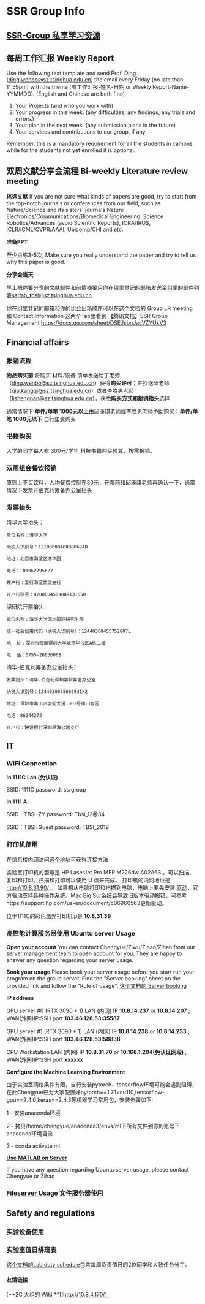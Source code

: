 # SSR Group Info

## [SSR-Group 私享学习资源](https://www.notion.so/Know-How-1f66947304ce41ef9200b3171eb5e3bc)

## 每周工作汇报 Weekly Report
Use the following text template and send Prof. Ding (ding.wenbo@sz.tsinghua.edu.cn) the email every Friday (no late than 11:59pm) with the theme (周工作汇报-姓名-日期 or Weekly Report-Name-YYMMDD). (English and Chinese are both fine) 
1. Your Projects (and who you work with)
2. Your progress in this week. (any difficulties, any findings, any trials and errors.) 
3. Your plan in the next week. (any submission plans in the future)
4. Your services and contributions to our group, if any.

Remember, this is a mandatory requirement for all the students in campus while for the students not yet enrolled it is optional.

## 双周文献分享会流程 Bi-weekly Literature review meeting

**挑选文献**
If you are not sure what kinds of papers are good, try to start from the top-notch journals or conferences from our field, such as Nature/Science and its sisters' journals Nature Electronics/Communications/Biomedical Engineering, Science Robotics/Advances (avoid Scientifc Reports), ICRA/IROS, ICLR/ICML/CVPR/AAAI, Ubicomp/CHI and etc.

**准备PPT**

至少排练3-5次, Make sure you really understand the paper and try to tell us why this paper is good.

**分享会当天**

早上把你要分享的文献邮件和前情摘要用你在组里登记的邮箱发送至组里的邮件列表<ssrlab_tbsi@sz.tsinghua.edu.cn>

你在组里登记的邮箱和你的组会出场顺序可以在这个文档的 Group LR meeting 和 Contact Information 这两个Tab里看到
【腾讯文档】SSR Group Management
https://docs.qq.com/sheet/DSEJsbnJacVZYUkV3

## Financial affairs

### 报销流程

**物品购买前** 将购买 材料/设备 清单发送给丁老师（ding.wenbo@sz.tsinghua.edu.cn）获得**购买许可**；并抄送邱老师（qiu.kangqi@sz.tsinghua.edu.cn）或者李胜男老师（lishengnan@sz.tsinghua.edu.cn），获悉**购买方式和报销抬头**选择

通常情况下 **单件/单笔 1000元以上**由邱康琪老师或李胜男老师协助购买；**单件/单笔 1000元以下** 自行垫资购买

### 书籍购买

入学的同学每人有 300元/学年 科技书籍购买预算，按需报销。

### 双周组会餐饮报销

原则上不买饮料，人均餐费控制在30元，开票前和邱康祺老师再确认一下，通常情况下发票开伯克利筹备办公室抬头

### 发票抬头

清华大学抬头：

    单位名称：清华大学
    
    纳税人识别号：12100000400000624D
    
    地址：北京市海淀区清华园
    
    电话： 01062795627
    
    开户行：工行海淀西区支行 
    
    开户行账号：0200004509089131550

深研院开票抬头：
    
    单位名称：清华大学深圳国际研究生院
    
    统一社会信用代码（纳税人识别号）：12440300455752807L
    
    地  址：深圳市西丽深圳大学城清华校区A栋二楼
    
    电  话：0755-26036008

清华-伯克利筹备办公室抬头：

    发票抬头：清华-伯克利深圳学院筹备办公室
    
    纳税人识别号：1244030035002941X2
    
    地址：深圳市南山区学苑大道1001号南山智园
    
    电话：86244273
    
    开户行：建设银行深圳后海公馆支行

## IT

### WiFi Connection

**In 1111C Lab (免认证)**

SSID: 1111C      password: ssrgroup

**In 1111 A**

SSID：TBSI-ZY    password: Tbsi_12@34

SSID：TBSI-Guest password: TBSI_2019

### 打印机使用

在信息楼内网访问[这个地址](http://10.8.4.170/wiki/index.php/%E6%89%93%E5%8D%B0%E6%9C%BA)可获得连接方法

实验室打印机的型号是 HP LaserJet Pro MFP M226dw A02A63 ，可以扫描、复印和打印。扫描和打印可以使用 U 盘来完成。 打印机的内网地址是 http://10.8.31.90/ 。 如果想从电脑打印和扫描到电脑，电脑上要先安装 [驱动](https://support.hp.com/in-en/drivers/selfservice/hp-laserjet-pro-mfp-m226-series/6778492/model/6778500)，官方驱动支持各种操作系统。Mac Big Sur系统会导致旧版本驱动报错，可参考https://support.hp.com/us-en/document/c06960563更新驱动。

位于1111C的彩色激光打印机ip是 **10.8.31.39**

### 高性能计算服务器使用 Ubuntu server Usage

**Open your account**
You can contact Chengyue/Ziwu/Zihao/Zihan from our server management team to open account for you. They are happy to answer any question regarding your server usage. 

**Book your usage**
Please book your server usage before you start run your program on the group server. Find the "Server booking" sheet on the provided link and follow the "Rule of usage". 
[这个文档的 Server booking](https://docs.qq.com/sheet/DSEJsbnJacVZYUkV3)

**IP address**

GPU server #0 (RTX 3090 * 1) LAN (内网) IP **10.8.14.237** or **10.8.14.207** ;  WAN(外网)IP:SSH port  **103.46.128.53:35587**

GPU server #1 (RTX 3090 * 1) LAN (内网) IP **10.8.14.238** or **10.8.14.233** ;  WAN(外网)IP:SSH port  **103.46.128.53:58838**

CPU Workstation LAN (内网) IP **10.8.31.70** or **10.168.1.204(免认证网段)** ;  WAN(外网)IP:SSH port  **xxxxxx**

**Configure the Machine Learning Environment**

由于实验室网络条件有限，自行安装pytorch、tensorflow环境可能会遇到阻碍，在此Chengyue已为大家配置好pytorch==1.7.1+cu110,tensorflow-gpu==2.4.0,keras==2.4.3等机器学习常用包，安装步骤如下:

1 - 安装anaconda环境

2 - 拷贝/home/chengyue/anaconda3/envs/ml下所有文件到你的账号下anaconda环境目录

3 - conda activate ml

[**Use MATLAB on Server**](https://www.notion.so/Use-MATLAB-on-Server-MATLAB-80aa7aba2690438e80cdb3c222c62cf5)

If you have any question regarding Ubuntu server usage, please contact Chengyue or Zihao

### [Fileserver Usage 文件服务器使用](https://www.notion.so/Fileserver-Usage-7938dc34f3764601823179012f30a1c9)

## Safety and regulations

### 实验设备使用

### 实验室值日排班表
[这个文档的Lab duty schedule](https://docs.qq.com/sheet/DU3l6U1VtTXB4b3hG)包含每周负责值日的2位同学和大致任务分工。

#### 友情链接
[**2C 大组的 Wiki **](http://10.8.4.170/）
